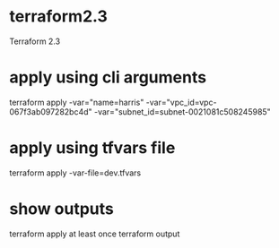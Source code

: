 # terraform2.3
Terraform 2.3

# apply using cli arguments
terraform apply -var="name=harris" -var="vpc_id=vpc-067f3ab097282bc4d" -var="subnet_id=subnet-0021081c508245985"

# apply using tfvars file
terraform apply -var-file=dev.tfvars

# show outputs
terraform apply at least once
terraform output
